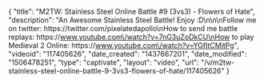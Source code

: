 {
    "title": "M2TW: Stainless Steel Online Battle #9 (3vs3) - Flowers of Hate",
    "description": "An Awesome Stainless Steel Battle! Enjoy :D\n\n\nFollow me on twitter: https:\/\/twitter.com\/pixelatedapollo\nHow to send me battle replays: https:\/\/www.youtube.com\/watch?v=7nG3uZoDkCU\nHow to play Medieval 2 Online: https:\/\/www.youtube.com\/watch?v=YGfItCMitPg",
    "videoid": "117405626",
    "date_created": "1437667201",
    "date_modified": "1506478251",
    "type": "captivate",
    "layout": "video",
    "url": "\/v\/m2tw-stainless-steel-online-battle-9-3vs3-flowers-of-hate\/117405626"
}
